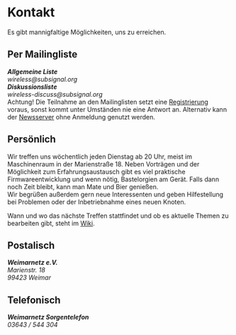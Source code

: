 # Kontakt


Es gibt mannigfaltige Möglichkeiten, uns zu erreichen.


<div class="row">
<div class="span6"><h2>Per Mailingliste</h2>
<address><strong>Allgemeine Liste</strong><br>
wireless@subsignal.org		
</address>
<address><strong>Diskussionsliste</strong><br>
wireless-discuss@subsignal.org</address>
<span class="label label-warning">Achtung!</span> Die Teilnahme an den Mailinglisten setzt eine <a href="http://wireless.subsignal.org/index.php?title=Mailingliste" target="_blank">Registrierung</a> voraus, sonst kommt unter Umständen nie eine Antwort an. Alternativ kann der <a href="./news.php">Newsserver</a> ohne Anmeldung genutzt werden. 
</div>
<div class="span6"><h2>Persönlich</h2>
<p>Wir treffen uns wöchentlich jeden Dienstag ab 20 Uhr, meist im Maschinenraum in der Marienstraße 18. Neben Vorträgen und der Möglichkeit zum Erfahrungsaustausch gibt es viel praktische Firmwareentwicklung und wenn nötig, Bastelorgien am Gerät. Falls dann noch Zeit bleibt, kann man Mate und Bier genießen.<br> Wir begrüßen außerdem gern neue Interessenten und geben Hilfestellung bei Problemen oder der Inbetriebnahme eines neuen Knoten.</p>
<p>Wann und wo das nächste Treffen stattfindet und ob es aktuelle Themen zu bearbeiten gibt, steht im <a href="http://wireless.subsignal.org/index.php?title=Treffen" target="_blank" >Wiki</a>.</p>
</div>
</div>
<div class="row">
<div class="span6"><h2>Postalisch</h2>
<address><strong>Weimarnetz e.V.</strong><br>
Marienstr. 18<br>
99423 Weimar</address>
</div>
<div class="span6"><h2>Telefonisch</h2>
<address><strong>Weimarnetz Sorgentelefon</strong><br>
03643 / 544 304</address>	 	
</div> 
</div>